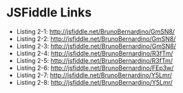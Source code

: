 # JSFiddle Links

* Listing 2-1: http://jsfiddle.net/BrunoBernardino/GmSN8/
* Listing 2-2: http://jsfiddle.net/BrunoBernardino/GmSN8/
* Listing 2-3: http://jsfiddle.net/BrunoBernardino/GmSN8/
* Listing 2-4: http://jsfiddle.net/BrunoBernardino/R3fTm/
* Listing 2-5: http://jsfiddle.net/BrunoBernardino/R3fTm/
* Listing 2-6: http://jsfiddle.net/BrunoBernardino/FEp3w/
* Listing 2-7: http://jsfiddle.net/BrunoBernardino/Y5Lmr/
* Listing 2-8: http://jsfiddle.net/BrunoBernardino/Y5Lmr/